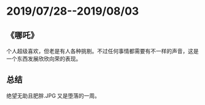 # 2019/07/28--2019/08/03

## 《哪吒》

个人超级喜欢，但老是有人各种挑剔。不过任何事情都需要有不一样的声音，这是一个东西发展欣欣向荣的表现。

## 总结

绝望无助且肥胖.JPG 又是堕落的一周。
